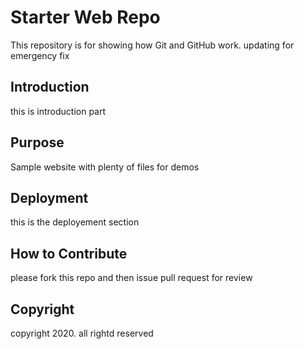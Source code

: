 # Starter Web Repo

This repository is for showing how Git and GitHub work.
updating for emergency fix

## Introduction

this is introduction part

## Purpose

Sample website with plenty of files for demos

## Deployment

this is the deployement section 

## How to Contribute

please fork this repo and then issue pull request for review

## Copyright

copyright 2020. all rightd reserved
